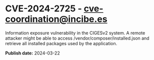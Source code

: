 # CVE-2024-2725 - cve-coordination@incibe.es

Information exposure vulnerability in the CIGESv2 system. A remote attacker might be able to access /vendor/composer/installed.json and retrieve all installed packages used by the application.

**Publish date:** 2024-03-22

